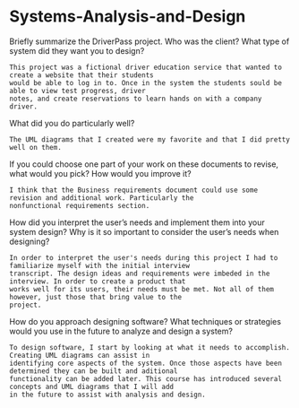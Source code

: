 # Systems-Analysis-and-Design

Briefly summarize the DriverPass project. Who was the client? What type of system did they want you to design?

    This project was a fictional driver education service that wanted to create a website that their students 
    would be able to log in to. Once in the system the students sould be able to view test progress, driver
    notes, and create reservations to learn hands on with a company driver.

What did you do particularly well?

    The UML diagrams that I created were my favorite and that I did pretty well on them.

If you could choose one part of your work on these documents to revise, what would you pick? How would you improve it?

    I think that the Business requirements document could use some revision and additional work. Particularly the
    nonfunctional requirements section.
    
How did you interpret the user’s needs and implement them into your system design? Why is it so important to consider the user’s needs when designing?

    In order to interpret the user's needs during this project I had to familiarize myself with the initial interview
    transcript. The design ideas and requirements were imbeded in the interview. In order to create a product that 
    works well for its users, their needs must be met. Not all of them however, just those that bring value to the
    project.

How do you approach designing software? What techniques or strategies would you use in the future to analyze and design a system?

    To design software, I start by looking at what it needs to accomplish. Creating UML diagrams can assist in 
    identifying core aspects of the system. Once those aspects have been determined they can be built and aditional
    functionality can be added later. This course has introduced several concepts and UML diagrams that I will add
    in the future to assist with analysis and design.
